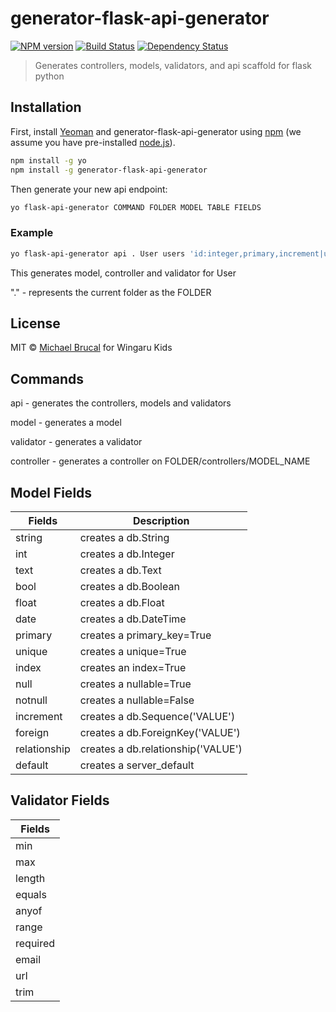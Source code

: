 # generator-flask-api-generator

[![NPM version][npm-image]][npm-url] [![Build Status][travis-image]][travis-url] [![Dependency Status][daviddm-image]][daviddm-url]
> Generates controllers, models, validators, and api scaffold for flask python

## Installation

First, install [Yeoman](http://yeoman.io) and generator-flask-api-generator using [npm](https://www.npmjs.com/) (we assume you have pre-installed [node.js](https://nodejs.org/)).

```bash
npm install -g yo
npm install -g generator-flask-api-generator
```

Then generate your new api endpoint:

```bash
yo flask-api-generator COMMAND FOLDER MODEL TABLE FIELDS
```

### Example

```bash
yo flask-api-generator api . User users 'id:integer,primary,increment|username:string=80,notnull'
```
This generates model, controller and validator for User

"." - represents the current folder as the FOLDER

## License

MIT © [Michael Brucal]() for Wingaru Kids

## Commands

api - generates the controllers, models and validators

model - generates a model

validator - generates a validator

controller - generates a controller on FOLDER/controllers/MODEL_NAME

## Model Fields

| Fields | Description           |
|--------|-----------------------|
| string | creates a db.String   |
| int    | creates a db.Integer  |
| text   | creates a db.Text     |
| bool   | creates a db.Boolean  |
| float  | creates a db.Float    |
| date   | creates a db.DateTime |
| primary | creates a primary_key=True |
| unique | creates a unique=True |
| index | creates an index=True |
| null | creates a nullable=True |
| notnull | creates a nullable=False |
| increment | creates a db.Sequence('VALUE') |
| foreign | creates a db.ForeignKey('VALUE') |
| relationship | creates a db.relationship('VALUE') |
| default | creates a server_default |

## Validator Fields

| Fields   |
|----------|
| min      |
| max      |
| length   |
| equals   |
| anyof    |
| range    |
| required |
| email    |
| url      |
| trim     |

[npm-image]: https://badge.fury.io/js/generator-flask-api-generator.svg
[npm-url]: https://npmjs.org/package/generator-flask-api-generator
[travis-image]: https://travis-ci.org/makarukudo/generator-flask-api-generator.svg?branch=master
[travis-url]: https://travis-ci.org/makarukudo/generator-flask-api-generator
[daviddm-image]: https://david-dm.org/makarukudo/generator-flask-api-generator.svg?theme=shields.io
[daviddm-url]: https://david-dm.org/makarukudo/generator-flask-api-generator
